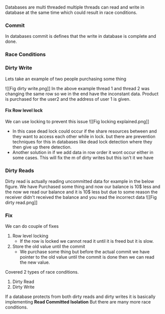 Databases are multi threaded multiple threads can read and write in database at the same time which could result in race conditions.

### Commit
In databases commit is defines that the write in database is complete and done.

### Race Conditions
### Dirty Write
Lets take an example of two people purchasing some thing

![[Fig dirty write.png]]
In the above example thread 1 and thread 2 was changing the same row so we in the end have the inconstant data. Product is purchased for the user2 and the address of user 1 is given. 
#### Fix Row level lock
We can use locking to prevent this issue
![[Fig locking explained.png]]
- In this case dead lock could occur if the share resources between and they want to access each other while in lock. but there are prevention techniques for this in databases like dead lock detection where they then give up there detection.
- Another solution in if we add data in row order it wont occur either in some cases.
This will fix the m of dirty writes but this isn't it we have

### Dirty Reads
Dirty read is actually reading uncommitted data for example in the below figure. We have Purchased some thing and now our balance is 10$ less and the now we read our balance and it is 10$ less but due to some reason the receiver didn't received the balance and you read the incorrect data
![[Fig dirty read.png]]
### Fix
We can do couple of fixes  
1. Row level locking
	- If the row is locked we cannot read it until it is freed but it is slow.
2. Store the old value until the commit
	- We purchase some thing but before the actual commit we have pointer to the old value until the commit is done then we can read the new value.

Covered 2 types of race conditions.
1. Dirty Read
2. Dirty Write

If a database protects from both dirty reads and dirty writes it is basically implementing **Read Committed Isolation**
But there are many more race conditions.